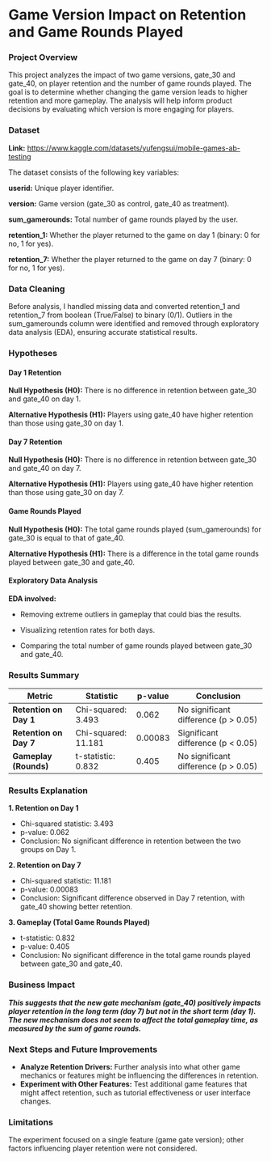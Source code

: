 # Game Version Impact on Retention and Game Rounds Played

### Project Overview

This project analyzes the impact of two game versions, gate_30 and gate_40, on player retention and the number of game rounds played. The goal is to determine whether changing the game version leads to higher retention and more gameplay. The analysis will help inform product decisions by evaluating which version is more engaging for players.

### Dataset

**Link:** https://www.kaggle.com/datasets/yufengsui/mobile-games-ab-testing

The dataset consists of the following key variables:

**userid:** Unique player identifier.

**version:** Game version (gate_30 as control, gate_40 as treatment).

**sum_gamerounds:** Total number of game rounds played by the user.

**retention_1:** Whether the player returned to the game on day 1 (binary: 0 for no, 1 for yes).

**retention_7:** Whether the player returned to the game on day 7 (binary: 0 for no, 1 for yes).

### Data Cleaning

Before analysis, I handled missing data and converted retention_1 and retention_7 from boolean (True/False) to binary (0/1). Outliers in the sum_gamerounds column were identified and removed through exploratory data analysis (EDA), ensuring accurate statistical results.

### Hypotheses

#### **Day 1 Retention**

**Null Hypothesis (H0):** There is no difference in retention between gate_30 and gate_40 on day 1.

**Alternative Hypothesis (H1):** Players using gate_40 have higher retention than those using gate_30 on day 1.

#### **Day 7 Retention**

**Null Hypothesis (H0):** There is no difference in retention between gate_30 and gate_40 on day 7.

**Alternative Hypothesis (H1):** Players using gate_40 have higher retention than those using gate_30 on day 7.

#### **Game Rounds Played**

**Null Hypothesis (H0):** The total game rounds played (sum_gamerounds) for gate_30 is equal to that of gate_40.

**Alternative Hypothesis (H1):** There is a difference in the total game rounds played between gate_30 and gate_40.

#### Exploratory Data Analysis

**EDA involved:**

- Removing extreme outliers in gameplay that could bias the results.
  
- Visualizing retention rates for both days.

- Comparing the total number of game rounds played between gate_30 and gate_40.


###  Results Summary

| **Metric**              | **Statistic**       | **p-value**      | **Conclusion**                             |
|-------------------------|---------------------|------------------|--------------------------------------------|
| **Retention on Day 1**  | Chi-squared: 3.493  | 0.062            | No significant difference (p > 0.05)       |
| **Retention on Day 7**  | Chi-squared: 11.181 | 0.00083          | Significant difference (p < 0.05)          |
| **Gameplay (Rounds)**   | t-statistic: 0.832  | 0.405            | No significant difference (p > 0.05)       |

### **Results Explanation**

**1. Retention on Day 1**
- Chi-squared statistic: 3.493
- p-value: 0.062
- Conclusion: No significant difference in retention between the two groups on Day 1.
  
**2. Retention on Day 7**
- Chi-squared statistic: 11.181
- p-value: 0.00083
- Conclusion: Significant difference observed in Day 7 retention, with gate_40 showing better retention.
  
**3. Gameplay (Total Game Rounds Played)**
- t-statistic: 0.832
- p-value: 0.405
- Conclusion: No significant difference in the total game rounds played between gate_30 and gate_40.

### Business Impact

**_This suggests that the new gate mechanism (gate_40) positively impacts player retention in the long term (day 7) but not in the short term (day 1). The new mechanism does not seem to affect the total gameplay time, as measured by the sum of game rounds._**

### Next Steps and Future Improvements

- **Analyze Retention Drivers:** Further analysis into what other game mechanics or features might be influencing the differences in retention.
- **Experiment with Other Features:** Test additional game features that might affect retention, such as tutorial effectiveness or user interface changes.
  
### Limitations

The experiment focused on a single feature (game gate version); other factors influencing player retention were not considered.
